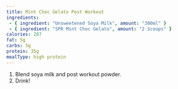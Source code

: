 ```yaml
---
title: Mint Choc Gelato Post Workout
ingredients:
 - { ingredient: "Unsweetened Soya Milk", amount: "300ml" }
 - { ingredient: "SPR Mint Choc Gelato", amount: "2 Scoops" }
calories: 207
fat: 5g
carbs: 5g
protein: 35g
mealType: high protein
---
```


1. Blend soya milk and post workout powder.
2. Drink!
